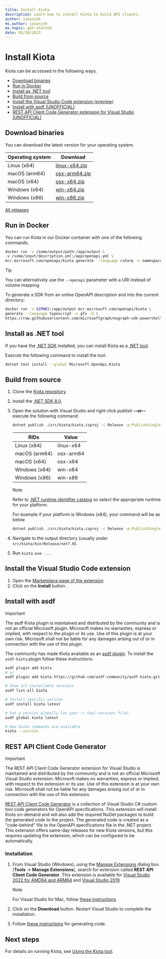 ```yaml
---
title: Install Kiota
description: Learn how to install Kiota to build API clients.
author: jasonjoh
ms.author: jasonjoh
ms.topic: get-started
date: 03/10/2023
---
```


# Install Kiota

Kiota can be accessed in the following ways.

- [Download binaries](#download-binaries)
- [Run in Docker](#run-in-docker)
- [Install as .NET tool](#install-as-net-tool)
- [Build from source](#build-from-source)
- [Install the Visual Studio Code extension (preview)](#install-the-visual-studio-code-extension)
- [Install with asdf (UNOFFICIAL)](#install-with-asdf)
- [REST API Client Code Generator extension for Visual Studio (UNOFFICIAL)](#rest-api-client-code-generator)

## Download binaries

You can download the latest version for your operating system.

| Operating system | Download                                                                                   |
|------------------|--------------------------------------------------------------------------------------------|
| Linux (x64)      | [linux-x64.zip](https://aka.ms/get/kiota/latest/linux-x64.zip) |
| macOS (arm64)    | [osx-arm64.zip](https://aka.ms/get/kiota/latest/osx-arm64.zip) |
| macOS (x64)      | [osx-x64.zip](https://aka.ms/get/kiota/latest/osx-x64.zip)     |
| Windows (x64)    | [win-x64.zip](https://aka.ms/get/kiota/latest/win-x64.zip)     |
| Windows (x86)    | [win-x86.zip](https://aka.ms/get/kiota/latest/win-x86.zip)     |

[All releases](https://github.com/microsoft/kiota/releases/latest)

## Run in Docker

You can run Kiota in our Docker container with one of the following commands.

```bash
docker run -v /some/output/path:/app/output \
-v /some/input/description.yml:/app/openapi.yml \
mcr.microsoft.com/openapi/kiota generate --language csharp -n namespace-prefix
```

> [!TIP]
> You can alternatively use the `--openapi` parameter with a URI instead of volume mapping.

To generate a SDK from an online OpenAPI description and into the current directory:

```bash
docker run -v ${PWD}:/app/output mcr.microsoft.com/openapi/kiota \
generate --language typescript -n gfx -d \
https://raw.githubusercontent.com/microsoftgraph/msgraph-sdk-powershell/dev/openApiDocs/v1.0/Mail.yml
```

## Install as .NET tool

If you have the [.NET SDK](https://dotnet.microsoft.com/download) installed, you can install Kiota as a [.NET tool](/dotnet/core/tools/global-tools).

Execute the following command to install the tool.

```bash
dotnet tool install --global Microsoft.OpenApi.Kiota
```

## Build from source

1. Clone the [Kiota repository](https://github.com/microsoft/kiota).
1. Install the [.NET SDK 8.0](https://get.dot.net/8).
1. Open the solution with Visual Studio and right click *publish* **--or--** execute the following command:

    ```bash
    dotnet publish ./src/kiota/kiota.csproj -c Release -p:PublishSingleFile=true -r <RIDs>
    ```

    | RIDs               | Value     |
    |--------------------|-----------|
    | Linux (x64)        | linux-x64 |
    | macOS (arm64)      | osx-arm64 |
    | macOS (x64)        | osx-x64   |
    | Windows (x64)      | win-x64   |
    | Windows (x86)      | win-x86   |

    > [!NOTE]
    > Refer to [.NET runtime identifier catalog](/dotnet/core/rid-catalog) so select the appropriate runtime for your platform.

    For example if your platform is Windows (x64), your command will be as below

     ```bash
    dotnet publish ./src/kiota/kiota.csproj -c Release -p:PublishSingleFile=true -r win-x64
    ```

1. Navigate to the output directory (usually under `src/kiota/bin/Release/net7.0`).
1. Run `kiota.exe ...`.

## Install the Visual Studio Code extension

1. Open the [Marketplace page of the extension](https://aka.ms/kiota/extension)
1. Click on the **Install** button.

## Install with asdf

> [!IMPORTANT]
> The asdf Kiota plugin is maintained and distributed by the community and is not an official Microsoft plugin. Microsoft makes no warranties, express or implied, with respect to the plugin or its use. Use of this plugin is at your own risk. Microsoft shall not be liable for any damages arising out of or in connection with the use of this plugin.

The community has made Kiota available as an [asdf plugin](https://asdf-vm.com/manage/plugins.html). To install the `asdf-kiota` plugin follow these instructions:

```bash
asdf plugin add kiota
# or
asdf plugin add kiota https://github.com/asdf-community/asdf-kiota.git

# Show all installable versions
asdf list-all kiota

# Install specific version
asdf install kiota latest

# Set a version globally (on your ~/.tool-versions file)
asdf global kiota latest

# Now kiota commands are available
kiota --version
```

## REST API Client Code Generator

> [!IMPORTANT]
> The REST API Client Code Generator extension for Visual Studio is maintained and distributed by the community and is not an official Microsoft Visual Studio extension. Microsoft makes no warranties, express or implied, with respect to the extension or its use. Use of this extension is at your own risk. Microsoft shall not be liable for any damages arising out of or in connection with the use of this extension.

[REST API Client Code Generator](https://github.com/christianhelle/apiclientcodegen) is a collection of Visual Studio C# custom tool code generators for OpenAPI specifications. This extension will install Kiota on-demand and will also add the required NuGet packages to build the generated code to the project. The generated code is created as a "code-behind" file to the OpenAPI specifications file in the .NET project. This extension offers same-day releases for new Kiota versions, but this requires updating the extension, which can be configured to be automatically.

### Installation

1. From Visual Studio (Windows), using the [Manage Extensions](/visualstudio/ide/finding-and-using-visual-studio-extensions) dialog box (**Tools** -> **Manage Extensions**), search for extension  called **REST API Client Code Generator**. This extension is available for [Visual Studio 2022 for AMD64 and ARM64](https://marketplace.visualstudio.com/items?itemName=ChristianResmaHelle.ApiClientCodeGenerator2022) and [Visual Studio 2019](https://marketplace.visualstudio.com/items?itemName=ChristianResmaHelle.ApiClientCodeGenerator)

    > [!NOTE]
    > For Visual Studio for Mac, follow [these instructions](https://github.com/christianhelle/apiclientcodegen/blob/master/docs/VisualStudioForMac.md#installation)

1. Click on the **Download** button. Restart Visual Studio to complete the installation.

1. Follow [these instructions](https://github.com/christianhelle/apiclientcodegen/blob/master/docs/KiotaUsage.md) for generating code.

## Next steps

For details on running Kiota, see [Using the Kiota tool](using.md).
